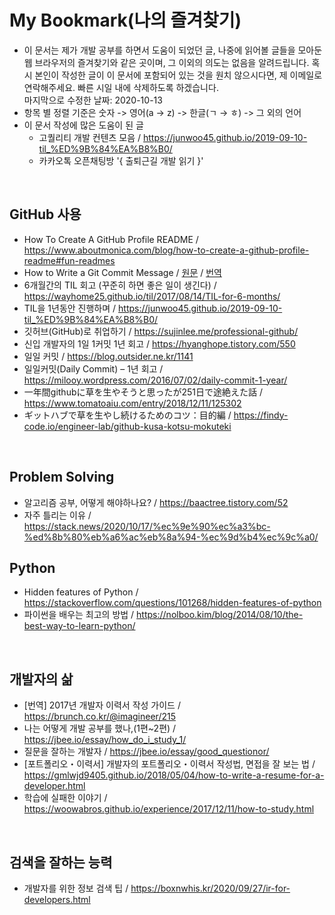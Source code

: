 # My Bookmark(나의 즐겨찾기)
* 이 문서는 제가 개발 공부를 하면서 도움이 되었던 글, 나중에 읽어볼 글들을 모아둔 웹 브라우저의 즐겨찾기와 같은 곳이며, 그 이외의 의도는 없음을 알려드립니다.
혹시 본인이 작성한 글이 이 문서에 포함되어 있는 것을 원치 않으시다면, 제 이메일로 연락해주세요. 빠른 시일 내에 삭제하도록 하겠습니다.</br>
마지막으로 수정한 날짜: 2020-10-13
* 항목 별 정렬 기준은 숫자 -> 영어(a → z) -> 한글(ㄱ → ㅎ) -> 그 외의 언어
* 이 문서 작성에 많은 도움이 된 글
  * 고퀄리티 개발 컨텐츠 모음 / https://junwoo45.github.io/2019-09-10-til_%ED%9B%84%EA%B8%B0/
  * 카카오톡 오픈채팅방 '{ 출퇴근길 개발 읽기 }'
</br>

## GitHub 사용
* How To Create A GitHub Profile README / https://www.aboutmonica.com/blog/how-to-create-a-github-profile-readme#fun-readmes
* How to Write a Git Commit Message / [원문](https://chris.beams.io/posts/git-commit/) / [번역](https://meetup.toast.com/posts/106)
* 6개월간의 TIL 회고 (꾸준히 하면 좋은 일이 생긴다) / https://wayhome25.github.io/til/2017/08/14/TIL-for-6-months/
* TIL을 1년동안 진행하며 / https://junwoo45.github.io/2019-09-10-til_%ED%9B%84%EA%B8%B0/
* 깃허브(GitHub)로 취업하기 / https://sujinlee.me/professional-github/
* 신입 개발자의 1일 1커밋 1년 회고 / https://hyanghope.tistory.com/550
* 일일 커밋 / https://blog.outsider.ne.kr/1141
* 일일커밋(Daily Commit) – 1년 회고 / https://milooy.wordpress.com/2016/07/02/daily-commit-1-year/
* 一年間githubに草を生やそうと思ったが251日で途絶えた話 / https://www.tomatoaiu.com/entry/2018/12/11/125302
* ギットハブで草を生やし続けるためのコツ：目的編 / https://findy-code.io/engineer-lab/github-kusa-kotsu-mokuteki
</br>

## Problem Solving
* 알고리즘 공부, 어떻게 해야하나요? / https://baactree.tistory.com/52
* 자주 틀리는 이유 / https://stack.news/2020/10/17/%ec%9e%90%ec%a3%bc-%ed%8b%80%eb%a6%ac%eb%8a%94-%ec%9d%b4%ec%9c%a0/

## Python
* Hidden features of Python / https://stackoverflow.com/questions/101268/hidden-features-of-python
* 파이썬을 배우는 최고의 방법 / https://nolboo.kim/blog/2014/08/10/the-best-way-to-learn-python/
</br>

## 개발자의 삶
* [번역] 2017년 개발자 이력서 작성 가이드 / https://brunch.co.kr/@imagineer/215 <!-- 원문이 삭제되어 번역본으로 대체합니다. -->
* 나는 어떻게 개발 공부를 했나,(1편~2편) / https://jbee.io/essay/how_do_i_study_1/
* 질문을 잘하는 개발자 / https://jbee.io/essay/good_questionor/
* [포트폴리오・이력서] 개발자의 포트폴리오・이력서 작성법, 면접을 잘 보는 법 / https://gmlwjd9405.github.io/2018/05/04/how-to-write-a-resume-for-a-developer.html
* 학습에 실패한 이야기 / https://woowabros.github.io/experience/2017/12/11/how-to-study.html
</br>

## 검색을 잘하는 능력
* 개발자를 위한 정보 검색 팁 / https://boxnwhis.kr/2020/09/27/ir-for-developers.html
</br>


